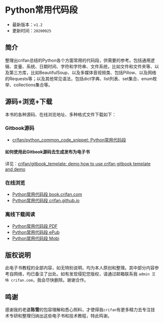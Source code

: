 # Python常用代码段

* 最新版本：`v1.2`
* 更新时间：`20200925`

## 简介

整理出crifan总结的Python各个方面常用的代码段，供需要的参考。包括通用逻辑、变量、系统、日期时间、字符和字符串、文件系统，比如文件和文件夹等、以及第三方库，比如BeautifulSoup、以及多媒体音视频类、包括Pillow、以及网络的Requests等；以及其他常见语法，包括dict字典、list列表、set集合、enum枚举、collections集合等。

## 源码+浏览+下载

本书的各种源码、在线浏览地址、多种格式文件下载如下：

### Gitbook源码

* [crifan/python_common_code_snippet: Python常用代码段](https://github.com/crifan/python_common_code_snippet)

#### 如何使用此Gitbook源码去生成发布为电子书

详见：[crifan/gitbook_template: demo how to use crifan gitbook template and demo](https://github.com/crifan/gitbook_template)

### 在线浏览

* [Python常用代码段 book.crifan.com](http://book.crifan.com/books/python_common_code_snippet/website)
* [Python常用代码段 crifan.github.io](https://crifan.github.io/python_common_code_snippet/website)

### 离线下载阅读

* [Python常用代码段 PDF](http://book.crifan.com/books/python_common_code_snippet/pdf/python_common_code_snippet.pdf)
* [Python常用代码段 ePub](http://book.crifan.com/books/python_common_code_snippet/epub/python_common_code_snippet.epub)
* [Python常用代码段 Mobi](http://book.crifan.com/books/python_common_code_snippet/mobi/python_common_code_snippet.mobi)

## 版权说明

此电子书教程的全部内容，如无特别说明，均为本人原创和整理。其中部分内容参考自网络，均已备注了出处。如有发现侵犯您版权，请通过邮箱联系我 `admin 艾特 crifan.com`，我会尽快删除。谢谢合作。

## 鸣谢

感谢我的老婆**陈雪**的包容理解和悉心照料，才使得我`crifan`有更多精力去专注技术专研和整理归纳出这些电子书和技术教程，特此鸣谢。

